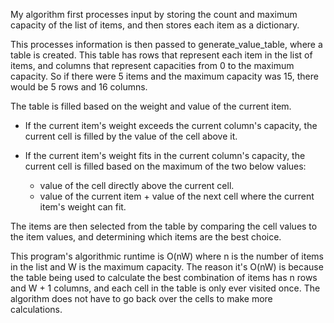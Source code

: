 My algorithm first processes input by storing the count and maximum capacity
of the list of items, and then stores each item as a dictionary.

This processes information is then passed to generate_value_table, where a table
is created. This table has rows that represent each item in the list of items, 
and columns that represent capacities from 0 to the maximum capacity. So if 
there were 5 items and the maximum capacity was 15, there would be 5 rows and
16 columns.

The table is filled based on the weight and value of the current item. 

- If the current item's weight exceeds the current column's capacity, the 
current cell is filled by the value of the cell above it.

- If the current item's weight fits in the current column's capacity, the 
current cell is filled based on the maximum of the two below values:
    - value of the cell directly above the current cell.
    - value of the current item + value of the next cell where the current 
    item's weight can fit.

The items are then selected from the table by comparing the cell values to the
item values, and determining which items are the best choice.

This program's algorithmic runtime is O(nW) where n is the number of items in the
list and W is the maximum capacity. The reason it's O(nW) is because the table
being used to calculate the best combination of items has n rows and W + 1 columns,
and each cell in the table is only ever visited once. The algorithm does not have
to go back over the cells to make more calculations.